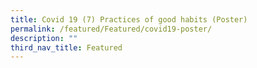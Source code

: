 ```yaml
---
title: Covid 19 (7) Practices of good habits (Poster)
permalink: /featured/Featured/covid19-poster/
description: ""
third_nav_title: Featured
---
```

